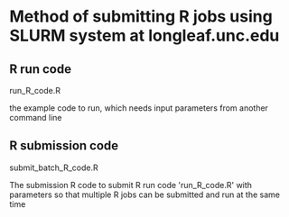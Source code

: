# Method of submitting R jobs using SLURM system at longleaf.unc.edu


## R run code
run_R_code.R

the example code to run, which needs input parameters from another command line


## R submission code
submit_batch_R_code.R

The submission R code to submit R run code 'run_R_code.R' with parameters so that multiple R jobs can be submitted and run at the same time
